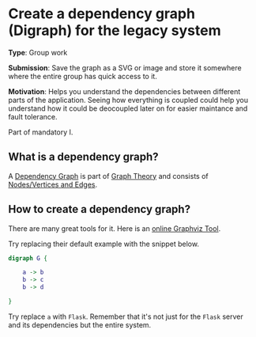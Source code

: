 # Create a dependency graph (Digraph) for the legacy system

**Type**: Group work

**Submission**: Save the graph as a SVG or image and store it somewhere where the entire group has quick access to it.

**Motivation**: Helps you understand the dependencies between different parts of the application. Seeing how everything is coupled could help you understand how it could be deocoupled later on for easier maintance and fault tolerance. 

Part of mandatory I. 


## What is a dependency graph?

A [Dependency Graph](https://en.wikipedia.org/wiki/Dependency_graph) is part of [Graph Theory](https://en.wikipedia.org/wiki/Graph_theory) and consists of [Nodes/Vertices and Edges](https://en.wikipedia.org/wiki/Vertex_(graph_theory)#/media/File:Small_Network.png).


## How to create a dependency graph?

There are many great tools for it. Here is an [online Graphviz Tool](https://dreampuf.github.io/GraphvizOnline/).

Try replacing their default example with the snippet below.


```dot
digraph G {

    a -> b
    b -> c
    b -> d

}
```

Try replace `a` with `Flask`. Remember that it's not just for the `Flask` server and its dependencies but the entire system. 
